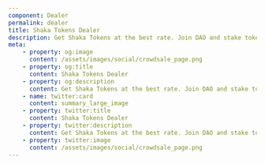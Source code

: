 ```yaml
---
component: Dealer
permalink: dealer
title: Shaka Tokens Dealer
description: Get Shaka Tokens at the best rate. Join DAO and stake tokens to have a bonus.
meta: 
    - property: og:image
      content: /assets/images/social/crowdsale_page.png
    - property: og:title
      content: Shaka Tokens Dealer
    - property: og:description
      content: Get Shaka Tokens at the best rate. Join DAO and stake tokens to have a bonus.
    - name: twitter:card
      content: summary_large_image
    - property: twitter:title
      content: Shaka Tokens Dealer
    - property: twitter:description
      content: Get Shaka Tokens at the best rate. Join DAO and stake tokens to have a bonus.
    - property: twitter:image
      content: /assets/images/social/crowdsale_page.png
---
```

